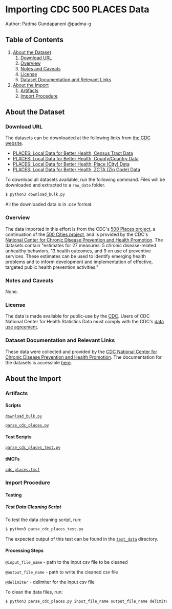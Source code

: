 # Importing CDC 500 PLACES Data

Author: Padma Gundapaneni @padma-g

## Table of Contents
1. [About the Dataset](#about-the-dataset)
    1. [Download URL](#download-url)
    2. [Overview](#overview)
    3. [Notes and Caveats](#notes-and-caveats)
    4. [License](#license)
    5. [Dataset Documentation and Relevant Links](#dataset-documentation-and-relevant-links)
2. [About the Import](#about-the-import)
    1. [Artifacts](#artifacts)
    2. [Import Procedure](#import-procedure)

## About the Dataset

### Download URL
The datasets can be downloaded at the following links from [the CDC website](https://chronicdata.cdc.gov/browse?category=500+Cities+%26+Places&sortBy=newest&utf8).
- [PLACES: Local Data for Better Health, Census Tract Data](https://chronicdata.cdc.gov/500-Cities-Places/PLACES-Local-Data-for-Better-Health-Census-Tract-D/cwsq-ngmh)
- [PLACES: Local Data for Better Health, County/Country Data](https://chronicdata.cdc.gov/500-Cities-Places/PLACES-Local-Data-for-Better-Health-County-Data-20/swc5-untb)
- [PLACES: Local Data for Better Health, Place (City) Data](https://chronicdata.cdc.gov/500-Cities-Places/PLACES-Local-Data-for-Better-Health-Place-Data-202/eav7-hnsx)
- [PLACES: Local Data for Better Health, ZCTA (Zip Code) Data](https://chronicdata.cdc.gov/500-Cities-Places/PLACES-Local-Data-for-Better-Health-ZCTA-Data-2020/qnzd-25i4)

To download all datasets available, run the following command. Files will be downloaded and extracted to a `raw_data` folder.
```bash
$ python3 download_bulk.py
```

All the downloaded data is in .csv format. 

### Overview
The data imported in this effort is from the CDC's [500 Places project](https://www.cdc.gov/places/about/index.html), a continuation of the [500 Cities project](https://www.cdc.gov/places/about/500-cities-2016-2019/index.html), and is provided by the CDC's [National Center for Chronic Disease Prevention and Health Promotion](https://www.cdc.gov/chronicdisease/index.htm). The datasets contain "estimates for 27 measures: 5 chronic disease-related unhealthy behaviors, 13 health outcomes, and 9 on use of preventive services. These estimates can be used to identify emerging health problems and to inform development and implementation of effective, targeted public health prevention activities."

### Notes and Caveats

None.

### License
The data is made available for public-use by the [CDC](https://www.cdc.gov/nchs/data_access/ftp_data.htm). Users of CDC National Center for Health Statistics Data must comply with the CDC's [data use agreement](https://www.cdc.gov/nchs/data_access/restrictions.htm).

### Dataset Documentation and Relevant Links
These data were collected and provided by the [CDC National Center for Chronic Disease Prevention and Health Promotion](https://www.cdc.gov/chronicdisease/index.htm). The documentation for the datasets is accessible [here](https://www.cdc.gov/places/about/index.html).

## About the Import

### Artifacts

#### Scripts
[`download_bulk.py`](https://github.com/datacommonsorg/data/blob/master/scripts/us_cdc/500_places/download_bulk.py)

[`parse_cdc_places.py`](https://github.com/datacommonsorg/data/blob/master/scripts/us_cdc/500_places/parse_cdc_places.py)

#### Test Scripts
[`parse_cdc_places_test.py`](https://github.com/datacommonsorg/data/blob/master/scripts/us_cdc/500_places/parse_cdc_places_test.py)

#### tMCFs
[`cdc_places.tmcf`](https://github.com/datacommonsorg/data/blob/master/scripts/us_cdc/500_places/cdc_places.tmcf)

### Import Procedure

#### Testing

##### Test Data Cleaning Script

To test the data cleaning script, run:

```bash
$ python3 parse_cdc_places_test.py
```

The expected output of this test can be found in the [`test_data`](https://github.com/datacommonsorg/data/blob/master/scripts/us_cdc/500_places/test_data/) directory.

#### Processing Steps

`@input_file_name` - path to the input csv file to be cleaned

`@output_file_name` - path to write the cleaned csv file

`@delimiter` - delimiter for the input csv file

To clean the data files, run:

```bash
$ python3 parse_cdc_places.py input_file_name output_file_name delimiter
```
